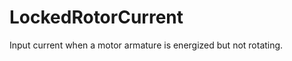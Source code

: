 LockedRotorCurrent
==================

Input current when a motor armature is energized but not rotating.
